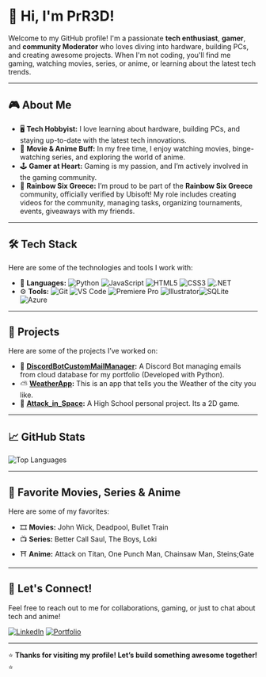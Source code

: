 # 👋 Hi, I'm **PrR3D**!

Welcome to my GitHub profile! I'm a passionate **tech enthusiast**, **gamer**, and **community Moderator** who loves diving into hardware, building PCs, and creating awesome projects. When I'm not coding, you'll find me gaming, watching movies, series, or anime, or learning about the latest tech trends.

---

## 🎮 **About Me**

- 🖥️ **Tech Hobbyist:** I love learning about hardware, building PCs, and staying up-to-date with the latest tech innovations.
- 🎥 **Movie & Anime Buff:** In my free time, I enjoy watching movies, binge-watching series, and exploring the world of anime.
- 🕹️ **Gamer at Heart:** Gaming is my passion, and I’m actively involved in the gaming community.
- 🌈 **Rainbow Six Greece:** I’m proud to be part of the **Rainbow Six Greece** community, officially verified by Ubisoft! My role includes creating videos for the community, managing tasks, organizing tournaments, events, giveaways with my friends.

---

## 🛠️ **Tech Stack**

Here are some of the technologies and tools I work with:

- 📝 **Languages:** ![Python](https://img.shields.io/badge/-Python-3776AB?logo=python&logoColor=white) ![JavaScript](https://img.shields.io/badge/-JavaScript-F7DF1E?logo=javascript&logoColor=black) ![HTML5](https://img.shields.io/badge/-HTML5-E34F26?logo=html5&logoColor=white) ![CSS3](https://img.shields.io/badge/-CSS3-1572B6?logo=css3&logoColor=white) ![.NET](https://img.shields.io/badge/-.NET-512BD4?logo=dotnet&logoColor=white)
- ⚙️ **Tools:** ![Git](https://img.shields.io/badge/-Git-F05032?logo=git&logoColor=white) ![VS Code](https://img.shields.io/badge/-VS%20Code-007ACC?logo=visual-studio-code&logoColor=white) ![Premiere Pro](https://img.shields.io/badge/-Premiere%20Pro-9999FF?logo=adobe-premiere-pro&logoColor=white) ![Illustrator](https://img.shields.io/badge/-Illustrator-FF9A00?logo=adobe-illustrator&logoColor=white)![SQLite](https://img.shields.io/badge/-SQLite-003B57?logo=sqlite&logoColor=white) ![Azure](https://img.shields.io/badge/-Azure-0089D6?logo=microsoft-azure&logoColor=white)

---

## 🚀 **Projects**

Here are some of the projects I’ve worked on:

- 🤖 **[DiscordBotCustomMailManager](https://github.com/PrR3D/DiscordBotCustomMailManager):** A Discord Bot managing emails from cloud database for my portfolio (Developed with Python). 
- ⛅ **[WeatherApp](https://github.com/PrR3D/WeatherApp):** This is an app that tells you the Weather of the city you like.
- 👾 **[Attack_in_Space](https://github.com/PrR3D/Python_Attack_in_Space):** A High School personal project. Its a 2D game.

---

## 📈 **GitHub Stats**

<!-- ![Your GitHub Stats](https://github-readme-stats.vercel.app/api?username=PrR3D&show_icons=true&theme=radical) -->

![Top Languages](https://github-readme-stats.vercel.app/api/top-langs/?username=PrR3D&layout=compact&theme=radical)

---

## 🎥 **Favorite Movies, Series & Anime**

Here are some of my favorites:
- 🎞️ **Movies:** John Wick, Deadpool, Bullet Train
- 📺 **Series:** Better Call Saul, The Boys, Loki
- ⛩️ **Anime:** Attack on Titan, One Punch Man, Chainsaw Man, Steins;Gate

---

## 🤝 **Let's Connect!**

Feel free to reach out to me for collaborations, gaming, or just to chat about tech and anime!

[![LinkedIn](https://img.shields.io/badge/-LinkedIn-0A66C2?logo=linkedin&logoColor=white)](https://www.linkedin.com/in/apostolos-petrokokkinos/) [![Portfolio](https://img.shields.io/badge/-Portfolio-000000?style=flat-square&logo=www&logoColor=white)](https://petrokokkinos.gr)

---

⭐ **Thanks for visiting my profile! Let’s build something awesome together!** ⭐
